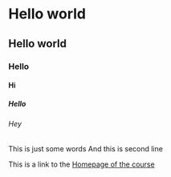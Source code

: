 #  Hello world

## Hello world

### Hello

#### Hi

##### Hello

###### Hey

This is just some words
And this is second line

This is a link to the [Homepage of the course](https://terokarvinen.com/information-security/#h0-hello-web)
